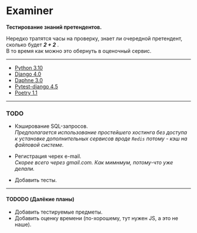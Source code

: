 # Examiner
**Тестирование знаний претендентов.**

Нередко тратятся часы на проверку, знает ли очередной претендент, сколько будет ***2 + 2*** .  
В то время как можно это обернуть в оценочный сервис.

***

- [Python 3.10](https://www.python.org/ "Язык разработки")
- [Django 4.0](https://www.djangoproject.com/ "Фреймворк для веб-приложений")
- [Daphne 3.0](https://pypi.org/project/daphne/ "ASGI-сервер для UNIX от Django")
- [Pytest-django 4.5](https://pypi.org/project/pytest-django/ "Теститрует приложения Django с помощью  pytest.")
- [Poetry 1.1](https://python-poetry.org/docs/ " Управление зависимостями ")

***

### TODO
- Кэширование SQL-запросов.  
*Предполагается использование простейшего хостинга без доступа к установке дополнительных сервисов вроде `Redis` потому - кэш на файловой системе.*


- Регистрация черех e-mail.  
*Скорее всего через gmail.com. Как мимнмум, потому-что уже делали.*

- Добавить тесты.

***

#### TODODO (Далёкие планы)
- Добавить тестируемые предметы.
- Добавить оценку времени (по-хорошему, тут нужен JS, а это не наше).